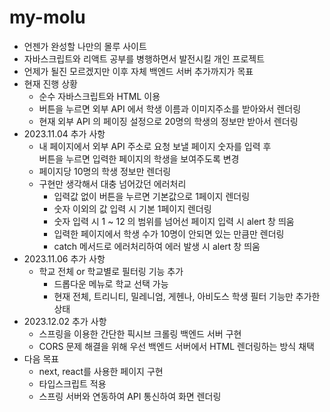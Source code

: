 # my-molu
- 언젠가 완성할 나만의 몰루 사이트
- 자바스크립트와 리액트 공부를 병행하면서 발전시킬 개인 프로젝트
- 언제가 될진 모르겠지만 이후 자체 백엔드 서버 추가까지가 목표
- 현재 진행 상황
  - 순수 자바스크립트와 HTML 이용
  - 버튼을 누르면 외부 API 에서 학생 이름과 이미지주소를 받아와서 렌더링
  - 현재 외부 API 의 페이징 설정으로 20명의 학생의 정보만 받아서 렌더링
- 2023.11.04 추가 사항
  - 내 페이지에서 외부 API 주소로 요청 보낼 페이지 숫자를 입력 후<br/>
    버튼을 누르면 입력한 페이지의 학생을 보여주도록 변경
  - 페이지당 10명의 학생 정보만 렌더링
  - 구현만 생각해서 대충 넘어갔던 에러처리
    - 입력값 없이 버튼을 누르면 기본값으로 1페이지 렌더링
    - 숫자 이외의 값 입력 시 기본 1페이지 렌더링
    - 숫자 입력 시 1 ~ 12 의 범위를 넘어선 페이지 입력 시 alert 창 띄움
    - 입력한 페이지에서 학생 수가 10명이 안되면 있는 만큼만 렌더링
    - catch 메서드로 에러처리하여 에러 발생 시 alert 창 띄움
- 2023.11.06 추가 사항
  - 학교 전체 or 학교별로 필터링 기능 추가
    - 드롭다운 메뉴로 학교 선택 가능
    - 현재 전체, 트리니티, 밀레니엄, 게헨나, 아비도스 학생 필터 기능만 추가한 상태
- 2023.12.02 추가 사항
  - 스프링을 이용한 간단한 픽시브 크롤링 백엔드 서버 구현
  - CORS 문제 해결을 위해 우선 백엔드 서버에서 HTML 렌더링하는 방식 채택
- 다음 목표
  - next, react를 사용한 페이지 구현
  - 타입스크립트 적용
  - 스프링 서버와 연동하여 API 통신하여 화면 렌더링
